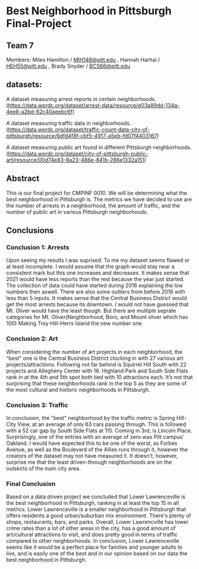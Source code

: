 # Best Neighborhood in Pittsburgh Final-Project
## Team 7
   Members:
        Miles Hamilton / MIH148@pitt.edu ,
        Hannah Harhai / HEH55@pitt.edu , 
        Brady Snyder / BCS66@pitt.edu  
## datasets:

   A dataset measuring arrest reports in certain neighborhoods.(https://data.wprdc.org/dataset/arrest-data/resource/e03a89dd-134a-4ee8-a2bd-62c40aeebc6f)
    
   A dataset measuring traffic data in neighborhoods. (https://data.wprdc.org/dataset/traffic-count-data-city-of-pittsburgh/resource/6dfd4f8f-cbf5-4917-a5eb-fd07f4403167)
    
   A dataset measuring public art found in different Pittsburgh neighborhoods. (https://data.wprdc.org/dataset/city-of-pittsburgh-public-art/resource/00d74e83-8a23-486e-841b-286e1332a151)
              
## Abstract
This is our final project for CMPINF 0010.  We will be determining what the best neighborhood in Pittsburgh is. The metrics we have decided to use are the number of arrests in a neighborhood, the amount of traffic, and the number of public art in various Pittsburgh neighborhoods.

## Conclusions

### Conclusion 1: Arrests
   Upon seeing my results I was suprised. To me my dataset seems flawed or at least incomplete. I would assume that the graph would stay near a consistent mark but this one increases and decreases. It makes sense that 2021 would have less reports than the rest because the year just started. The collection of data could have started during 2016 explaining the low numbers then aswell. There are also some outliers from before 2016 with less than 5 inputs. It makes sense that the Central Business District would get the most arrests because its downtown. I would not have guessed that Mt. Oliver would have the least though. But there are multiple seprate categories for Mt. Oliver(Neighborhood, Boro, and Mount oliver which has 100) Making Troy Hill-Herrs Island the new number one.
    
### Conclusion 2: Art
   When considering the number of art projects in each neighborhood, the “best” one is the Central Business District clocking in with 27 various art projects/attractions.  Following not far behind is Squirrel Hill South with 22 projects and Allegheny Center with 18.  Highland Park and South Side Flats rank in at the 4th and 5th spot both tied with 10 attractions each.  It’s not that surprising that these neighborhoods rank in the top 5 as they are some of the most cultural and historic neighborhoods in Pittsburgh.
    
### Conclusion 3: Traffic
   In conclusion, the "best" neighborhood by the traffic metric is Spring Hill-City View, at an average of only 63 cars passing through. This is followed with a 52 car gap by South Side Flats at 115. Coming in 3rd, is Lincoln Place. Surprisingly, one of the entries with an average of zero was Pitt campus' Oakland. I would have expected this to be one of the worst, as Forbes Avenue, as well as the Boulevard of the Allies runs through it, however the creators of the dataset may not have measured it. It doesn't, however, surprise me that the least driven-through neighborhoods are on the outskirts of the main city area. 
   
### Final Conclusion
   Based on a data driven project we concluded that Lower Lawrenceville is the best neighborhood in Pittsburgh, ranking in at least the top 15 in all metrics.  Lower Lawrenceville is a smaller neighborhood in Pittsburgh that offers residents a good urban/suburban mix environment.  There's plenty of shops, restaurants, bars, and parks.  Overall, Lower Lawrencville has lower crime rates than a lot of other areas in the city, has a good amount of art/cultural attractions to visit, and does pretty good in terms of traffic compared to other neighborhoods.  In conclusion, Lower Lawrenceville seems like it would be a perfect place for families and younger adults to live, and is easily one of the best and in our opinion based on our data the best neighborhood in Pittsburgh.
